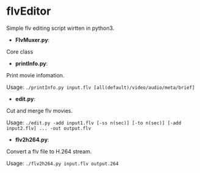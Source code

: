 # flvEditor
Simple flv editing script wirtten in python3.

* **FlvMuxer.py**:

Core class


* **printInfo.py**:

Print movie infomation.

Usage:
`./printInfo.py input.flv [all(default)/video/audio/meta/brief]`


* **edit.py**:

Cut and merge flv movies.

Usage:
`./edit.py -add input1.flv [-ss n(sec)] [-to n(sec)] [-add input2.flv] ... -out output.flv`


* **flv2h264.py**:

Convert a flv file to H.264 stream.

Usage:
`./flv2h264.py input.flv output.264`

